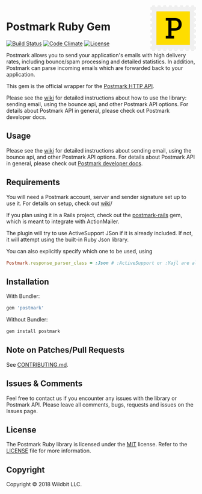 <a href="https://postmarkapp.com">
    <img src="postmark.png" alt="Postmark Logo" title="Postmark" width="120" height="120" align="right">
</a>

# Postmark Ruby Gem
[![Build Status](https://travis-ci.org/wildbit/postmark-gem.svg?branch=master)](https://travis-ci.org/wildbit/postmark-gem) [![Code Climate](https://codeclimate.com/github/wildbit/postmark-gem/badges/gpa.svg)](https://codeclimate.com/github/wildbit/postmark-gem)
[![License](http://img.shields.io/badge/license-MIT-blue.svg?style=flat)](http://www.opensource.org/licenses/MIT)

Postmark allows you to send your application's emails with high delivery rates, including bounce/spam processing and detailed statistics. In addition, Postmark can parse incoming emails which are forwarded back to your application.

This gem is the official wrapper for the [Postmark HTTP API](http://postmarkapp.com). 

Please see the [wiki](https://github.com/wildbit/postmark-gem/wiki) for detailed instructions about how to use the library: sending email, using the bounce api, and other Postmark API options. For details about Postmark API in general, please check out Postmark developer docs.

## Usage

Please see the [wiki](https://github.com/wildbit/postmark-gem/wiki) for detailed instructions about sending email, using the bounce api, and other Postmark API options.
For details about Postmark API in general, please check out [Postmark developer docs](https://postmarkapp.com/developer).

## Requirements

You will need a Postmark account, server and sender signature set up to use it. For details on setup, check out [wiki](https://github.com/wildbit/postmark-gem/wiki/Getting-Started)/

If you plan using it in a Rails project, check out the [postmark-rails](https://github.com/wildbit/postmark-rails/) gem, which
is meant to integrate with ActionMailer.

The plugin will try to use ActiveSupport JSon if it is already included. If not,
it will attempt using the built-in Ruby Json library.

You can also explicitly specify which one to be used, using

``` ruby
Postmark.response_parser_class = :Json # :ActiveSupport or :Yajl are also supported.
```

## Installation

With Bundler:

``` ruby
gem 'postmark'
```

Without Bundler:

``` bash
gem install postmark
```

## Note on Patches/Pull Requests

See [CONTRIBUTING.md](CONTRIBUTING.md).

## Issues & Comments

Feel free to contact us if you encounter any issues with the library or Postmark API. 
Please leave all comments, bugs, requests and issues on the Issues page.  

## License

The Postmark Ruby library is licensed under the [MIT](http://www.opensource.org/licenses/mit-license.php) license. 
Refer to the [LICENSE](https://github.com/wildbit/postmark-gem/blob/master/LICENSE) file for more information.

## Copyright

Copyright © 2018 Wildbit LLC. 
